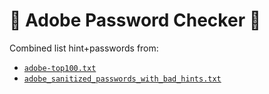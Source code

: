 # 📇 Adobe Password Checker 🔑

Combined list hint+passwords from: 
  - [``adobe-top100.txt``](http://stricture-group.com/files/adobe-top100.txt)
  - [``adobe_sanitized_passwords_with_bad_hints.txt``](http://web.mit.edu/zyan/Public/adobe_sanitized_passwords_with_bad_hints.txt)
